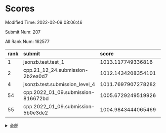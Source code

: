 # Scores

Modified Time: 2022-02-09 08:06:46

Submit Num: 207

All Rank Num: 162577

| rank |               submit               |       score        |       sigma        | pk_num |
| :--- | :--------------------------------- | :----------------- | :----------------- | :----- |
| 1    | jsonzb.test.test_1                 | 1013.117749336816  | 0.8232523614720632 | 3140   |
| 2    | cpp.21_12_24.submission-2b2ea0d7   | 1012.1434208354101 | 0.7938419769667575 | 3138   |
| 4    | jsonzb.test.submission_level_4     | 1011.7697907278282 | 0.7831939040070541 | 3139   |
| 54   | cpp.2022_01_09.submission-816672bd | 1005.6729249519926 | 0.7248279188879736 | 3143   |
| 55   | cpp.2022_01_09.submission-5b0e3de2 | 1004.9843444065469 | 0.7296214838089639 | 3144   |


<details>
<summary>全部</summary>

| rank |                 submit                 |       score        |       sigma        | pk_num |
| :--- | :------------------------------------- | :----------------- | :----------------- | :----- |
| 1    | jsonzb.test.test_1                     | 1013.117749336816  | 0.8232523614720632 | 3140   |
| 2    | cpp.21_12_24.submission-2b2ea0d7       | 1012.1434208354101 | 0.7938419769667575 | 3138   |
| 3    | gobigger.level_3.submission_level_3_43 | 1011.841577486119  | 0.7853002738618663 | 3141   |
| 4    | jsonzb.test.submission_level_4         | 1011.7697907278282 | 0.7831939040070541 | 3139   |
| 5    | gobigger.level_3.submission_level_3_19 | 1011.4804097758065 | 0.7888457801655163 | 3141   |
| 6    | gobigger.level_3.submission_level_3_18 | 1011.4740128800391 | 0.7740951626442799 | 3148   |
| 7    | gobigger.level_3.submission_level_3_22 | 1011.4725408216281 | 0.7660762260768718 | 3143   |
| 8    | gobigger.level_3.submission_level_3_38 | 1011.439680915244  | 0.7705799602621312 | 3138   |
| 9    | gobigger.level_3.submission_level_3_40 | 1011.0622167174971 | 0.7499862265838222 | 3140   |
| 10   | gobigger.level_3.submission_level_3_33 | 1010.9392914740238 | 0.7727349536626417 | 3133   |
| 11   | gobigger.level_3.submission_level_3_21 | 1010.829494034911  | 0.7451048645044104 | 3136   |
| 12   | gobigger.level_3.submission_level_3_46 | 1010.8101276648407 | 0.7471737049907377 | 3138   |
| 13   | gobigger.level_3.submission_level_3_48 | 1010.7392943964421 | 0.7612377336734689 | 3138   |
| 14   | gobigger.level_3.submission_level_3_27 | 1010.6925051521666 | 0.7890276118397704 | 3140   |
| 15   | gobigger.level_3.submission_level_3_13 | 1010.6907520703431 | 0.7652824345184842 | 3142   |
| 16   | gobigger.level_3.submission_level_3_15 | 1010.6525923597696 | 0.7741188577797945 | 3143   |
| 17   | gobigger.level_3.submission_level_3_29 | 1010.6303385103197 | 0.7714562821116364 | 3146   |
| 18   | gobigger.level_3.submission_level_3_41 | 1010.4867757825879 | 0.7594515490471446 | 3142   |
| 19   | gobigger.level_3.submission_level_3_11 | 1010.471680349974  | 0.7603719447439922 | 3141   |
| 20   | gobigger.level_3.submission_level_3_0  | 1010.3876972402104 | 0.77272592550773   | 3138   |
| 21   | gobigger.level_3.submission_level_3_28 | 1010.3737652561667 | 0.7655738149786947 | 3141   |
| 22   | gobigger.level_3.submission_level_3_31 | 1010.3327039512232 | 0.7623830808759843 | 3142   |
| 23   | gobigger.level_3.submission_level_3_42 | 1010.3018058302847 | 0.7459304776891589 | 3140   |
| 24   | gobigger.level_3.submission_level_3_10 | 1010.3001631921774 | 0.7595335566757511 | 3144   |
| 25   | gobigger.level_3.submission_level_3_5  | 1010.2873258644008 | 0.7467153137294251 | 3142   |
| 26   | gobigger.level_3.submission_level_3_34 | 1010.2754415341333 | 0.7622031392822558 | 3139   |
| 27   | gobigger.level_3.submission_level_3_16 | 1010.2332953950779 | 0.7807478114788998 | 3140   |
| 28   | gobigger.level_3.submission_level_3_20 | 1010.2255736787334 | 0.76644232618909   | 3138   |
| 29   | gobigger.level_3.submission_level_3_2  | 1010.2086812159159 | 0.7759689429459805 | 3140   |
| 30   | gobigger.level_3.submission_level_3_24 | 1010.1454476249658 | 0.7761004568561913 | 3145   |
| 31   | gobigger.level_3.submission_level_3_3  | 1009.9589776543413 | 0.7694003728569974 | 3141   |
| 32   | gobigger.level_3.submission_level_3_17 | 1009.9516728423683 | 0.7712453126156879 | 3136   |
| 33   | gobigger.level_3.submission_level_3_36 | 1009.9258756075085 | 0.782197458317991  | 3142   |
| 34   | gobigger.level_3.submission_level_3_23 | 1009.9080032466971 | 0.7456923389190105 | 3142   |
| 35   | gobigger.level_3.submission_level_3_6  | 1009.90584988671   | 0.7833093421226582 | 3147   |
| 36   | gobigger.level_3.submission_level_3_39 | 1009.870138424456  | 0.758121558129921  | 3147   |
| 37   | gobigger.level_3.submission_level_3_30 | 1009.8616844784985 | 0.761051009322659  | 3144   |
| 38   | gobigger.level_3.submission_level_3_4  | 1009.8534373897633 | 0.767067130794961  | 3141   |
| 39   | gobigger.level_3.submission_level_3_45 | 1009.7611225990319 | 0.7456379584281442 | 3139   |
| 40   | gobigger.level_3.submission_level_3_7  | 1009.7577515714037 | 0.7503287953292493 | 3141   |
| 41   | gobigger.level_3.submission_level_3_44 | 1009.6785702086656 | 0.7326139703954357 | 3139   |
| 42   | gobigger.level_3.submission_level_3_47 | 1009.6201507848933 | 0.7504089247444315 | 3149   |
| 43   | gobigger.level_3.submission_level_3_8  | 1009.5441622675003 | 0.7492147856344151 | 3137   |
| 44   | gobigger.level_3.submission_level_3_12 | 1009.4351834736668 | 0.75228886478183   | 3144   |
| 45   | gobigger.level_3.submission_level_3_26 | 1009.4336070305656 | 0.7402876945206016 | 3144   |
| 46   | gobigger.level_3.submission_level_3_1  | 1009.3616564018856 | 0.7542437123516513 | 3142   |
| 47   | gobigger.level_3.submission_level_3_14 | 1009.3525013779902 | 0.7485810930936496 | 3147   |
| 48   | gobigger.level_3.submission_level_3_32 | 1009.3419152565599 | 0.7456637913583166 | 3142   |
| 49   | gobigger.level_3.submission_level_3_25 | 1009.2361351583999 | 0.7445068806941241 | 3146   |
| 50   | gobigger.level_3.submission_level_3_9  | 1009.0510957355281 | 0.7586109361615003 | 3144   |
| 51   | gobigger.level_3.submission_level_3_35 | 1008.7635858471344 | 0.7525720023290962 | 3139   |
| 52   | gobigger.level_3.submission_level_3_37 | 1008.319334576358  | 0.7488699617852331 | 3142   |
| 53   | gobigger.level_3.submission_level_3_49 | 1008.172297328014  | 0.7319826449106189 | 3149   |
| 54   | cpp.2022_01_09.submission-816672bd     | 1005.6729249519926 | 0.7248279188879736 | 3143   |
| 55   | cpp.2022_01_09.submission-5b0e3de2     | 1004.9843444065469 | 0.7296214838089639 | 3144   |
| 56   | gobigger.level_1.submission_level_1_42 | 1004.6773520313567 | 0.7186472999186344 | 3139   |
| 57   | gobigger.level_1.submission_level_1_19 | 1004.6207865147076 | 0.7133392393276187 | 3142   |
| 58   | gobigger.level_1.submission_level_1_20 | 1004.4424128243706 | 0.719868639128927  | 3146   |
| 59   | gobigger.level_1.submission_level_1_13 | 1004.2908911552088 | 0.715158875609615  | 3142   |
| 60   | gobigger.level_1.submission_level_1_35 | 1004.1937323737785 | 0.7054910218752785 | 3149   |
| 61   | gobigger.level_1.submission_level_1_21 | 1004.1538119884068 | 0.7190975908650505 | 3146   |
| 62   | gobigger.level_1.submission_level_1_31 | 1004.0727755148685 | 0.7199452392153414 | 3140   |
| 63   | gobigger.level_1.submission_level_1_30 | 1004.0591926757457 | 0.7246326844910886 | 3141   |
| 64   | gobigger.level_1.submission_level_1_28 | 1004.0535530668296 | 0.7191341720804676 | 3139   |
| 65   | gobigger.level_1.submission_level_1_43 | 1003.9981877417086 | 0.7118563802263242 | 3137   |
| 66   | gobigger.level_1.submission_level_1_34 | 1003.9344573000603 | 0.7151324258552038 | 3140   |
| 67   | gobigger.level_1.submission_level_1_16 | 1003.9247010835633 | 0.7266549219046704 | 3143   |
| 68   | gobigger.level_1.submission_level_1_1  | 1003.8421710284083 | 0.7232536479330379 | 3140   |
| 69   | gobigger.level_1.submission_level_1_22 | 1003.8111213124276 | 0.7070537871971344 | 3136   |
| 70   | gobigger.level_1.submission_level_1_46 | 1003.8032284085605 | 0.7121179387407327 | 3138   |
| 71   | gobigger.level_1.submission_level_1_38 | 1003.8015051543385 | 0.7179387638605608 | 3139   |
| 72   | gobigger.level_1.submission_level_1_40 | 1003.8003145824473 | 0.7212406036628488 | 3147   |
| 73   | gobigger.level_1.submission_level_1_12 | 1003.7876888991274 | 0.7066914628827952 | 3142   |
| 74   | gobigger.level_1.submission_level_1_18 | 1003.7766093711876 | 0.721019982551292  | 3144   |
| 75   | gobigger.level_1.submission_level_1_0  | 1003.6927086526616 | 0.7229053511567741 | 3141   |
| 76   | gobigger.level_1.submission_level_1_4  | 1003.5547571191789 | 0.7300459107922367 | 3145   |
| 77   | gobigger.level_1.submission_level_1_10 | 1003.522846055635  | 0.7162121283486889 | 3144   |
| 78   | gobigger.level_1.submission_level_1_41 | 1003.5128969796477 | 0.7057366425720414 | 3146   |
| 79   | gobigger.level_1.submission_level_1_27 | 1003.4484511827449 | 0.7231405705435868 | 3139   |
| 80   | gobigger.level_1.submission_level_1_33 | 1003.4421335420707 | 0.7172817744424141 | 3137   |
| 81   | gobigger.level_1.submission_level_1_17 | 1003.4315346425838 | 0.7173231932585102 | 3143   |
| 82   | gobigger.level_1.submission_level_1_45 | 1003.421031676878  | 0.7223862520459213 | 3143   |
| 83   | gobigger.level_1.submission_level_1_7  | 1003.3438780474067 | 0.7157425314204906 | 3138   |
| 84   | gobigger.level_1.submission_level_1_14 | 1003.3337634235016 | 0.7180497515723862 | 3141   |
| 85   | gobigger.level_1.submission_level_1_5  | 1003.2915389760146 | 0.7274744609209957 | 3141   |
| 86   | gobigger.level_1.submission_level_1_26 | 1003.2319846940288 | 0.7162163179609267 | 3136   |
| 87   | gobigger.level_1.submission_level_1_37 | 1003.1899215533091 | 0.717942643811755  | 3141   |
| 88   | gobigger.level_1.submission_level_1_36 | 1003.1235254378842 | 0.7192384797103432 | 3141   |
| 89   | gobigger.level_1.submission_level_1_23 | 1003.0892321208721 | 0.7173497765178918 | 3139   |
| 90   | gobigger.level_1.submission_level_1_3  | 1003.0365302558567 | 0.7120570664161441 | 3143   |
| 91   | gobigger.level_1.submission_level_1_9  | 1003.0105020245871 | 0.7262547489047597 | 3144   |
| 92   | gobigger.level_1.submission_level_1_29 | 1003.0104705171127 | 0.7196033934528536 | 3142   |
| 93   | gobigger.level_1.submission_level_1_8  | 1003.0034249490053 | 0.7171760603030731 | 3136   |
| 94   | gobigger.level_1.submission_level_1_39 | 1002.9838775074951 | 0.7146061098338743 | 3140   |
| 95   | gobigger.level_1.submission_level_1_11 | 1002.7967439642977 | 0.7118957554439642 | 3146   |
| 96   | gobigger.level_1.submission_level_1_25 | 1002.7052631875297 | 0.7064611819016913 | 3141   |
| 97   | gobigger.level_1.submission_level_1_48 | 1002.6590842393805 | 0.7201204032684118 | 3149   |
| 98   | gobigger.level_1.submission_level_1_32 | 1002.5342823903285 | 0.7253506828285776 | 3141   |
| 99   | gobigger.level_1.submission_level_1_44 | 1002.5184549252228 | 0.7166468395400984 | 3145   |
| 100  | gobigger.level_1.submission_level_1_24 | 1002.516125360261  | 0.7124879288388783 | 3145   |
| 101  | gobigger.level_1.submission_level_1_6  | 1002.3928513750093 | 0.7182726147607352 | 3143   |
| 102  | gobigger.level_1.submission_level_1_49 | 1002.3502119197364 | 0.7185444385299457 | 3141   |
| 103  | gobigger.level_1.submission_level_1_15 | 1002.2912197994791 | 0.714163804307513  | 3145   |
| 104  | gobigger.level_1.submission_level_1_2  | 1001.8002099280006 | 0.7180214413676606 | 3143   |
| 105  | gobigger.level_1.submission_level_1_47 | 1001.4610304638734 | 0.7137857641856309 | 3144   |
| 106  | gobigger.random.submission_random_0    | 997.140042845445   | 0.7035397915772429 | 3140   |
| 107  | gobigger.random.submission_random_36   | 997.0295827764811  | 0.7145411633972756 | 3140   |
| 108  | gobigger.random.submission_random_30   | 996.9560341268752  | 0.7097730340454442 | 3144   |
| 109  | gobigger.random.submission_random_49   | 996.7588292444009  | 0.7051160346859286 | 3142   |
| 110  | gobigger.random.submission_random_48   | 996.719266545687   | 0.715917283244496  | 3144   |
| 111  | gobigger.random.submission_random_27   | 996.6879290171281  | 0.6935946071614787 | 3142   |
| 112  | gobigger.random.submission_random_44   | 996.6112697686934  | 0.7056298636416497 | 3141   |
| 113  | gobigger.random.submission_random_16   | 996.5097820214452  | 0.7145364884270163 | 3137   |
| 114  | gobigger.random.submission_random_21   | 996.4390304797176  | 0.707541670585819  | 3144   |
| 115  | gobigger.random.submission_random_34   | 996.3586631868266  | 0.718109552185686  | 3140   |
| 116  | gobigger.random.submission_random_31   | 996.2647316831168  | 0.7058637476495944 | 3142   |
| 117  | gobigger.random.submission_random_14   | 996.2555275083325  | 0.6973784731400838 | 3140   |
| 118  | gobigger.random.submission_random_19   | 996.1961171289207  | 0.7096083003769549 | 3145   |
| 119  | gobigger.random.submission_random_12   | 996.1832379020829  | 0.7086438925250544 | 3143   |
| 120  | gobigger.random.submission_random_35   | 996.1763253503133  | 0.7121789291759169 | 3137   |
| 121  | gobigger.random.submission_random_38   | 996.074203032511   | 0.7239493618010766 | 3142   |
| 122  | gobigger.random.submission_random_43   | 996.0425739669338  | 0.7060685541452412 | 3142   |
| 123  | gobigger.random.submission_random_8    | 996.0413041384735  | 0.7180621534012633 | 3142   |
| 124  | gobigger.random.submission_random_24   | 995.965953412778   | 0.7146345252672008 | 3144   |
| 125  | gobigger.random.submission_random_3    | 995.9334111050689  | 0.7022719370419632 | 3140   |
| 126  | gobigger.random.submission_random_2    | 995.9235979327814  | 0.7082500746089916 | 3139   |
| 127  | gobigger.random.submission_random_26   | 995.8838035126722  | 0.7103825311066745 | 3148   |
| 128  | gobigger.random.submission_random_11   | 995.8686077575085  | 0.7174379195773591 | 3143   |
| 129  | gobigger.random.submission_random_6    | 995.8416693667236  | 0.7011677497124436 | 3146   |
| 130  | gobigger.random.submission_random_42   | 995.7944484391076  | 0.7191963669968042 | 3139   |
| 131  | gobigger.random.submission_random_17   | 995.7445149954003  | 0.7157985025769051 | 3142   |
| 132  | gobigger.random.submission_random_47   | 995.7331271102922  | 0.7082733339910148 | 3145   |
| 133  | gobigger.random.submission_random_41   | 995.70717581375    | 0.7110732868814787 | 3141   |
| 134  | gobigger.random.submission_random_39   | 995.6630439471822  | 0.7220812985270781 | 3145   |
| 135  | gobigger.random.submission_random_7    | 995.6229636768282  | 0.7199092852150465 | 3138   |
| 136  | gobigger.random.submission_random_29   | 995.5847436137357  | 0.721535526174443  | 3147   |
| 137  | gobigger.random.submission_random_9    | 995.4580547219333  | 0.7064522842483002 | 3136   |
| 138  | gobigger.random.submission_random_1    | 995.4540373315881  | 0.7065698610015203 | 3145   |
| 139  | gobigger.random.submission_random_33   | 995.4512786079771  | 0.7065300996613535 | 3146   |
| 140  | gobigger.random.submission_random_45   | 995.412561557597   | 0.7168029968731223 | 3145   |
| 141  | gobigger.random.submission_random_22   | 995.3860423479265  | 0.7241829457769384 | 3139   |
| 142  | gobigger.random.submission_random_46   | 995.3689991671006  | 0.7105412550975997 | 3139   |
| 143  | gobigger.random.submission_random_4    | 995.3501255930418  | 0.7219137101351727 | 3140   |
| 144  | gobigger.random.submission_random_40   | 995.2529080148358  | 0.7103305892143851 | 3138   |
| 145  | gobigger.random.submission_random_15   | 995.2479844065037  | 0.6973224510226302 | 3140   |
| 146  | gobigger.random.submission_random_23   | 994.9644079585265  | 0.7244300339174329 | 3145   |
| 147  | gobigger.random.submission_random_37   | 994.8641771973917  | 0.7114059588379235 | 3139   |
| 148  | gobigger.random.submission_random_20   | 994.8417378456245  | 0.7219621370252077 | 3137   |
| 149  | gobigger.random.submission_random_5    | 994.8257066483352  | 0.7146907099557833 | 3139   |
| 150  | gobigger.random.submission_random_10   | 994.7238125911673  | 0.7198493665814096 | 3135   |
| 151  | gobigger.random.submission_random_13   | 994.7131729770291  | 0.7288937787356227 | 3135   |
| 152  | gobigger.random.submission_random_28   | 994.6624019414355  | 0.7160299649808495 | 3147   |
| 153  | gobigger.random.submission_random_18   | 994.60179507014    | 0.7154342341941746 | 3139   |
| 154  | gobigger.random.submission_random_25   | 994.5714614555978  | 0.7115270248519395 | 3140   |
| 155  | gobigger.random.submission_random_32   | 994.4639366626099  | 0.7248176328266188 | 3137   |
| 156  | gobigger.level_2.submission_level_2_31 | 993.5904212762543  | 0.7553170619121694 | 3142   |
| 157  | gobigger.level_2.submission_level_2_20 | 993.3092446628707  | 0.7452602959087864 | 3144   |
| 158  | gobigger.level_2.submission_level_2_4  | 993.101608740851   | 0.7401145894299949 | 3138   |
| 159  | gobigger.level_2.submission_level_2_24 | 993.0951231757841  | 0.7408642867712584 | 3142   |
| 160  | gobigger.level_2.submission_level_2_40 | 993.0208521992545  | 0.7310452908865306 | 3142   |
| 161  | gobigger.level_2.submission_level_2_1  | 992.9508528434781  | 0.7476491667297824 | 3144   |
| 162  | gobigger.level_2.submission_level_2_26 | 992.9066152449614  | 0.7331423954301574 | 3143   |
| 163  | gobigger.level_2.submission_level_2_12 | 992.9004582335762  | 0.7399651532572687 | 3143   |
| 164  | gobigger.level_2.submission_level_2_37 | 992.856610513919   | 0.7309792357491658 | 3140   |
| 165  | gobigger.level_2.submission_level_2_49 | 992.7600398188453  | 0.7332075117719927 | 3137   |
| 166  | gobigger.level_2.submission_level_2_8  | 992.7555091703168  | 0.725644859565873  | 3141   |
| 167  | gobigger.level_2.submission_level_2_17 | 992.7482381577889  | 0.7260104948921273 | 3144   |
| 168  | gobigger.level_2.submission_level_2_0  | 992.7460180605912  | 0.7340000519269257 | 3142   |
| 169  | gobigger.level_2.submission_level_2_36 | 992.621492489233   | 0.755038176906777  | 3146   |
| 170  | gobigger.level_2.submission_level_2_42 | 992.5377219212835  | 0.7409111721161664 | 3141   |
| 171  | gobigger.level_2.submission_level_2_25 | 992.5354873628531  | 0.7485374826144142 | 3142   |
| 172  | gobigger.level_2.submission_level_2_14 | 992.501285590277   | 0.7485496032561043 | 3139   |
| 173  | gobigger.level_2.submission_level_2_22 | 992.4274547937235  | 0.7394169164444893 | 3137   |
| 174  | gobigger.level_2.submission_level_2_29 | 992.168159434199   | 0.7372047778728875 | 3143   |
| 175  | gobigger.level_2.submission_level_2_30 | 992.1677555346226  | 0.7328371074107686 | 3139   |
| 176  | gobigger.level_2.submission_level_2_21 | 992.1069519581007  | 0.7466706524197249 | 3140   |
| 177  | gobigger.level_2.submission_level_2_32 | 992.0860316846257  | 0.7429632701498684 | 3141   |
| 178  | gobigger.level_2.submission_level_2_9  | 992.0217775817902  | 0.7466873633923155 | 3139   |
| 179  | gobigger.level_2.submission_level_2_16 | 991.9984409229404  | 0.7395616635628289 | 3140   |
| 180  | gobigger.level_2.submission_level_2_5  | 991.9500259017142  | 0.7512611681874453 | 3139   |
| 181  | gobigger.level_2.submission_level_2_13 | 991.9127863374799  | 0.7523924861999575 | 3141   |
| 182  | gobigger.level_2.submission_level_2_23 | 991.9124112033392  | 0.7442752971529273 | 3140   |
| 183  | gobigger.level_2.submission_level_2_45 | 991.8798393098779  | 0.7465836582602978 | 3140   |
| 184  | gobigger.level_2.submission_level_2_34 | 991.7659104199323  | 0.7561577400996898 | 3143   |
| 185  | gobigger.level_2.submission_level_2_47 | 991.7599578542934  | 0.7658856482642098 | 3142   |
| 186  | gobigger.level_2.submission_level_2_7  | 991.7508444955228  | 0.7319994275229134 | 3141   |
| 187  | gobigger.level_2.submission_level_2_33 | 991.6730453789203  | 0.737586116971581  | 3140   |
| 188  | gobigger.level_2.submission_level_2_19 | 991.6663510194498  | 0.755309012728261  | 3141   |
| 189  | gobigger.level_2.submission_level_2_3  | 991.6044987048319  | 0.7570290284355339 | 3139   |
| 190  | gobigger.level_2.submission_level_2_41 | 991.5185719444946  | 0.7576761048993496 | 3144   |
| 191  | gobigger.level_2.submission_level_2_39 | 991.4699881491605  | 0.7517167802774944 | 3144   |
| 192  | gobigger.level_2.submission_level_2_38 | 991.4418052057576  | 0.7456130823708348 | 3138   |
| 193  | gobigger.level_2.submission_level_2_43 | 991.3860176825996  | 0.7541988091530945 | 3144   |
| 194  | gobigger.level_2.submission_level_2_27 | 991.3509393368983  | 0.7466123223872588 | 3143   |
| 195  | gobigger.level_2.submission_level_2_44 | 991.3283402936977  | 0.7709298477346644 | 3144   |
| 196  | gobigger.level_2.submission_level_2_10 | 991.2363247446687  | 0.7552704003934789 | 3149   |
| 197  | gobigger.level_2.submission_level_2_11 | 991.2282516303698  | 0.7537347434676184 | 3142   |
| 198  | gobigger.level_2.submission_level_2_46 | 991.2228560227189  | 0.7458273639159925 | 3138   |
| 199  | gobigger.level_2.submission_level_2_15 | 991.2181868174152  | 0.7518422153266835 | 3141   |
| 200  | gobigger.level_2.submission_level_2_48 | 990.7485155274915  | 0.7634674580128572 | 3148   |
| 201  | gobigger.level_2.submission_level_2_18 | 990.6530035110198  | 0.770907809230184  | 3143   |
| 202  | gobigger.level_2.submission_level_2_2  | 990.2772542967176  | 0.7786615465986912 | 3142   |
| 203  | gobigger.level_2.submission_level_2_6  | 990.1219091786307  | 0.7512581600323355 | 3147   |
| 204  | gobigger.level_2.submission_level_2_35 | 989.791429496974   | 0.7966996370052511 | 3140   |
| 205  | gobigger.level_2.submission_level_2_28 | 989.7656579709308  | 0.7837791826794183 | 3142   |
| 206  | gobigger.none.submission_none_0        | 977.277290522799   | 1.3637873105433682 | 3143   |
| 207  | gobigger.none.submission_none_1        | 976.9705608423459  | 1.4445038322947648 | 3139   |

</details>